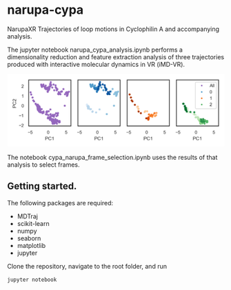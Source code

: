 # narupa-cypa
NarupaXR Trajectories of loop motions in Cyclophilin A and accompanying analysis. 

The jupyter notebook narupa_cypa_analysis.ipynb performs a dimensionality reduction and feature extraction analysis of three trajectories produced 
with interactive molecular dynamics in VR (iMD-VR).

![PCA Projections of 3 VR trajectories.](cypa_pca.png)

The notebook cypa_narupa_frame_selection.ipynb uses the results of that analysis to select frames. 

## Getting started. 

The following packages are required:
* MDTraj
* scikit-learn
* numpy
* seaborn
* matplotlib
* jupyter

Clone the repository, navigate to the root folder, and run

```
jupyter notebook
```
